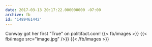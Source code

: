 ```yaml
---
date: 2017-03-13 20:17:22.000000000 -07:00
archive: fb
id: '1489461442'
---
```


Conway got her first "True" on politifact.com!
{{< fb/images >}}
{{< fb/image src="image.jpg" />}}
{{< /fb/images >}}
